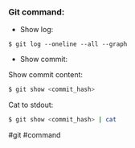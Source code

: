 ### Git command:
- Show log:
```
$ git log --oneline --all --graph
```
- Show commit:

Show commit content:
```bash
$ git show <commit_hash>
```
Cat to stdout:
```bash
$ git show <commit_hash> | cat
```

#git #command